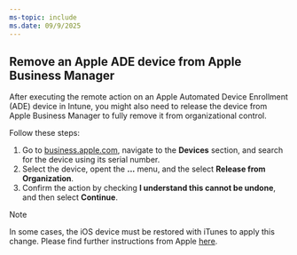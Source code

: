 ```yaml
---
ms-topic: include
ms.date: 09/9/2025
---
```


## Remove an Apple ADE device from Apple Business Manager

After executing the remote action on an Apple Automated Device Enrollment (ADE) device in Intune, you might also need to release the device from Apple Business Manager to fully remove it from organizational control.

Follow these steps:

1. Go to [business.apple.com](http://business.apple.com), navigate to the **Devices** section, and search for the device using its serial number.
1. Select the device, opent the **...** menu, and the select **Release from Organization**.
1. Confirm the action by checking **I understand this cannot be undone**, and then select **Continue**.

> [!NOTE]
> In some cases, the iOS device must be restored with iTunes to apply this change. Please find further instructions from Apple [here](https://support.apple.com/guide/itunes/restore-to-factory-settings-itnsdb1fe305/windows).